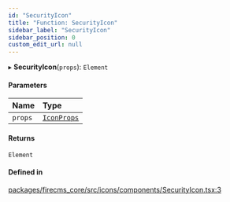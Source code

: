 ```yaml
---
id: "SecurityIcon"
title: "Function: SecurityIcon"
sidebar_label: "SecurityIcon"
sidebar_position: 0
custom_edit_url: null
---
```


▸ **SecurityIcon**(`props`): `Element`

#### Parameters

| Name | Type |
| :------ | :------ |
| `props` | [`IconProps`](../types/IconProps.md) |

#### Returns

`Element`

#### Defined in

[packages/firecms_core/src/icons/components/SecurityIcon.tsx:3](https://github.com/FireCMSco/firecms/blob/d45f3739/packages/firecms_core/src/icons/components/SecurityIcon.tsx#L3)
